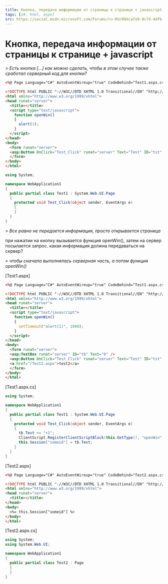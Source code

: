```yaml
---
title: Кнопка, передача информации от страницы к странице + javascript
tags: [c#, html, aspx]
src: https://social.msdn.microsoft.com/Forums/ru-RU/08dca7a9-8c7d-4dfb-a6ce-5b4fc6f091f7/-javascript?forum=aspnetru 
---
```

# Кнопка, передача информации от страницы к странице + javascript
*> Есть кнопка [...] как можно сделать, чтобы в этом случае также сработал серверный код для кнопки?*
```aspx
<%@ Page Language="C#" AutoEventWireup="true" CodeBehind="Test1.aspx.cs" Inherits="WebApplication1.Test1" %>

<!DOCTYPE html PUBLIC "-//W3C//DTD XHTML 1.0 Transitional//EN" "http://www.w3.org/TR/xhtml1/DTD/xhtml1-transitional.dtd">
<html xmlns="http://www.w3.org/1999/xhtml">
<head runat="server">
  <title></title>
  <script type="text/javascript">
    function openWin()
    {
      alert(1);
    }
  </script>
</head>
<body>
  <form runat="server">
  <asp:Button OnClick="Test_Click" runat="server" Text="Test" ID="tst" OnClientClick="openWin()" />
  </form>
</body>
</html>
```
```c#
using System;

namespace WebApplication1
{
  public partial class Test1 : System.Web.UI.Page
  {
    protected void Test_Click(object sender, EventArgs e)
    {
    }
  }
}
```
*> Все равно не передается информация, просто открывается страница*

при нажатии на кнопку вызывается функция openWin(), затем на сервер посылается запрос.
какая информация должна передаваться на сервер?

*> чтобы сначала выполнялась серверная часть, а потом функция openWin()*

[Test1.aspx]
```aspx
<%@ Page Language="C#" AutoEventWireup="true" CodeBehind="Test1.aspx.cs" Inherits="WebApplication1.Test1" %>

<!DOCTYPE html PUBLIC "-//W3C//DTD XHTML 1.0 Transitional//EN" "http://www.w3.org/TR/xhtml1/DTD/xhtml1-transitional.dtd">
<html xmlns="http://www.w3.org/1999/xhtml">
<head runat="server">
  <title></title>
  <script type="text/javascript">
    function openWin()
    {
      setTimeout("alert(1)", 1000);
    }
  </script>
</head>
<body>
  <form runat="server">
  <asp:TextBox runat="server" ID="tb" Text="0" />
  <asp:Button OnClick="Test_Click" runat="server" Text="Test" ID="tst" />
  <a href="/Test2.aspx">test2</a>
  </form>
</body>
</html>
```

[Test1.aspx.cs]
```c#
using System;

namespace WebApplication1
{
  public partial class Test1 : System.Web.UI.Page
  {
    protected void Test_Click(object sender, EventArgs e)
    {
      tb.Text += "+1";
      ClientScript.RegisterClientScriptBlock(this.GetType(), "openWin", "openWin()", true);
      this.Session["someid"] = tb.Text;
    }
  }
}
```
[Test2.aspx]
```aspx
<%@ Page Language="C#" AutoEventWireup="true" CodeBehind="Test2.aspx.cs" Inherits="WebApplication1.Test2" %>

<!DOCTYPE html PUBLIC "-//W3C//DTD XHTML 1.0 Transitional//EN" "http://www.w3.org/TR/xhtml1/DTD/xhtml1-transitional.dtd">
<html xmlns="http://www.w3.org/1999/xhtml">
<head runat="server">
  <title></title>
</head>
<body>
  <%= this.Session["someid"] %>
</body>
</html>
```
[Test2.aspx.cs]
```c#
using System;
using System.Web.UI;

namespace WebApplication1
{
  public partial class Test2 : Page
  {
  }
}
```
